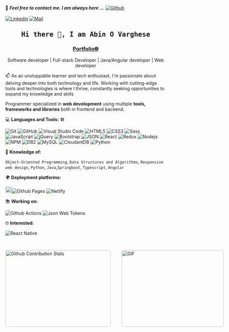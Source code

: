 <!--

## Complete list of github markdown emoji markup
https://gist.github.com/rxaviers/7360908

## technologies Icons 
https://simpleicons.org/

-->
📝 ***Feel free to contact me. I am always here ...***  [![Github](https://img.shields.io/github/followers/abinovarghese?label=Follow%20Me&style=social)](https://github.com/abinovarghese)
<br>
<br>
[![Linkedin](https://img.shields.io/badge/LinkedIn-abinovarghese-blue?logo=Linkedin&logoColor=blue&labelColor=black)](https://www.linkedin.com/in/abinovarghese/)
[![Mail](https://img.shields.io/badge/Gmail-abinovarghese@gmail.com-blue?logo=Gmail&logoColor=blue&labelColor=black)](mailto:abinovarghese@gmail.com)
<br>

<!-- [![HitCount](http://hits.dwyl.com/Ahmad-Sawalqeh/Ahmad-Sawalqeh.svg)](http://hits.dwyl.com/Ahmad-Sawalqeh/Ahmad-Sawalqeh) -->

<h2 align='center'><samp><strong>Hi there 👋, I am Abin O Varghese</strong></samp></h2>
<h3 align='center'><strong><a href="https://abinovarghese.github.io/my_resume/" target="_blank">Portfolio🌐</a></strong></h3>
<p align='center'>Software developer | Full-stack Developer | Java/Angular developer | Web developer</p>

<p align='left'> 📫 As an unstoppable learner and tech enthusiast, I'm passionate about delving deeper into both technology and life. Working with cutting-edge tools and technologies is where I thrive, constantly seeking opportunities to expand my knowledge and skills</p>

Programmer specialized in **web development** using multiple **tools, frameworks and libraries** both in frontend and backend.

💻 **Languages and Tools:** 🛠️<br>

![Git](https://img.shields.io/badge/-Git-000000?style=flat&logo=git&logoColor=F05032&labelColor=ffffff)
![GitHub](https://img.shields.io/badge/-GitHub-000000?style=flat&logo=github&logoColor=000000&labelColor=ffffff)
![Visual Studio Code](https://img.shields.io/badge/-VSCode-000000?style=flat&logo=visual-studio-code&labelColor=007ACC)
![HTML5](https://img.shields.io/badge/-HTML5-000000?style=flat&logo=html5&logoColor=ffffff&labelColor=E34F26)
![CSS3](https://img.shields.io/badge/-CSS3-000000?style=flat&logo=css3&logoColor=ffffff&labelColor=1572B6) 
![Sass](https://img.shields.io/badge/-Sass-000000?style=flat&logo=sass&logoColor=ffffff&labelColor=%23CC6699)
![JavaScript](https://img.shields.io/badge/-JavaScript-000000?style=flat&logo=javascript)
![jQuery](https://img.shields.io/badge/-jQuery-000000?style=flat&logo=jQuery&logoColor=0769AD&labelColor=ffffff)
![Bootstrap](https://img.shields.io/badge/-Bootstrap-000000?style=flat&logo=bootstrap&logoColor=ffffff&labelColor=563D7C)
![JSON](https://img.shields.io/badge/-JSON-000000?style=flat&logo=JSON&logoColor=000000&labelColor=ffffff)
![React](https://img.shields.io/badge/-React-000000?style=flat&logo=react)
![Redux](https://img.shields.io/badge/-Redux-000000?style=flat&logo=redux&logoColor=764ABC&labelColor=ffffff)
![Nodejs](https://img.shields.io/badge/-Nodejs-000000?style=flat&logo=Node.js)
![NPM](https://img.shields.io/badge/-npm-000000?style=flat&logo=npm&labelColor=ffffff)
![DB2](https://img.shields.io/badge/-PostgreSQL-000000?style=flat&logo=db2&logoColor=ffffff&labelColor=336791)
![MySQL](https://img.shields.io/badge/-MySQL-000000?style=flat&logo=mysql&labelColor=ffffff)
![CloudantDB](https://img.shields.io/badge/-CloudantDB-000000?style=flat&logo=apachecouchdb&labelColor=ffffff)
![Python](https://img.shields.io/badge/-Python-000000?style=flat&logo=python&labelColor=ffffff)


🧐 **Knowledge of:**<br>

`Object-Oriented Programming`, `Data Structures and Algorithms`, `Responsive web design`, `Python`, `Java`,`Springboot`, `Typescript`, `Angular`


🌍 **Deployment platforms:**<br>

<img alt="Github Pages" width="20px" height="20px" src="https://techcrunch.com/wp-content/uploads/2010/07/github-logo.png" />![Github Pages](https://img.shields.io/badge/-Github%20Pages-000000?style=flat&logo=github-pages) ![Netlify](https://img.shields.io/badge/-Netlify-000000?style=flat&logo=netlify&labelColor=000000)


📚 **Working on:** <br>

![Github Actions](https://img.shields.io/badge/-Github%20Actions-000000?style=flat&logo=github-actions&logoColor=2088FF&labelColor=ffffff)
![Json Web Tokens](https://img.shields.io/badge/-Json%20Web%20Tokens-000000?style=flat&logo=json-web-tokens&logoColor=ffffff&labelColor=000000)


🤓 **Interested:** <br>

![React Native](https://img.shields.io/badge/-React%20Native-000000?style=flat&logo=react&labelColor=000000)


<!-- ✅  **GitHub Extra Pins**

[![ReadMe Card](https://github-readme-stats.vercel.app/api/pin/?username=ahmad-sawalqeh&repo=my_resume)](https://github.com/ahmad-sawalqeh/my_resume) -->

</br>
<p style="display: flex; justify-contect: space-between;">
<img style="border-radius: 5px; margin-bottom: 5px" alt="Github Contribution Stats" width="330px" height="240px" src="https://github-contribution-stats.vercel.app/api/?username=abinovarghese" />
<img style="border-radius: 5px; margin: 0 0 5px 35px;" alt="GIF" width="320px" height="240px" src="https://miro.medium.com/max/875/1*Urc28sbnORGOW5oyohQ06g.gif" />
</p>
